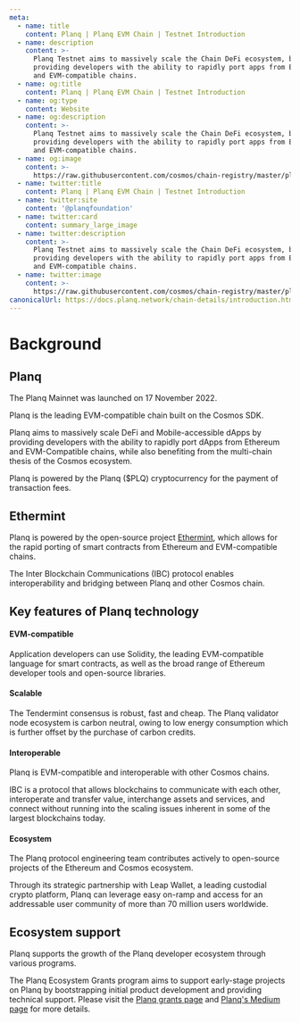 ```yaml
---
meta:
  - name: title
    content: Planq | Planq EVM Chain | Testnet Introduction
  - name: description
    content: >-
      Planq Testnet aims to massively scale the Chain DeFi ecosystem, by
      providing developers with the ability to rapidly port apps from Ethereum
      and EVM-compatible chains.
  - name: og:title
    content: Planq | Planq EVM Chain | Testnet Introduction
  - name: og:type
    content: Website
  - name: og:description
    content: >-
      Planq Testnet aims to massively scale the Chain DeFi ecosystem, by
      providing developers with the ability to rapidly port apps from Ethereum
      and EVM-compatible chains.
  - name: og:image
    content: >-
      https://raw.githubusercontent.com/cosmos/chain-registry/master/planq/images/planq.png
  - name: twitter:title
    content: Planq | Planq EVM Chain | Testnet Introduction
  - name: twitter:site
    content: '@planqfoundation'
  - name: twitter:card
    content: summary_large_image
  - name: twitter:description
    content: >-
      Planq Testnet aims to massively scale the Chain DeFi ecosystem, by
      providing developers with the ability to rapidly port apps from Ethereum
      and EVM-compatible chains.
  - name: twitter:image
    content: >-
      https://raw.githubusercontent.com/cosmos/chain-registry/master/planq/images/planq.png
canonicalUrl: https://docs.planq.network/chain-details/introduction.html
---
```


# Background

## Planq

The Planq Mainnet was launched on 17 November 2022.

Planq is the leading EVM-compatible chain built on the Cosmos SDK.

Planq aims to massively scale DeFi and Mobile-accessible dApps by providing developers with the ability to rapidly port dApps from Ethereum and EVM-Compatible chains, while also benefiting from the multi-chain thesis of the Cosmos ecosystem.

Planq is powered by the Planq ($PLQ) cryptocurrency for the payment of transaction fees.

## Ethermint

Planq is powered by the open-source project [Ethermint](https://github.com/evmos/ethermint), which allows for the rapid porting of smart contracts from Ethereum and EVM-compatible chains.

The Inter Blockchain Communications (IBC) protocol enables interoperability and bridging between Planq and other Cosmos chain.

## Key features of Planq technology

#### **EVM-compatible**

Application developers can use Solidity, the leading EVM-compatible language for smart contracts, as well as the broad range of Ethereum developer tools and open-source libraries.

#### **Scalable**

The Tendermint consensus is robust, fast and cheap. The Planq validator node ecosystem is carbon neutral, owing to low energy consumption which is further offset by the purchase of carbon credits.

#### **Interoperable**

Planq is EVM-compatible and interoperable with other Cosmos chains.

IBC is a protocol that allows blockchains to communicate with each other, interoperate and transfer value, interchange assets and services, and connect without running into the scaling issues inherent in some of the largest blockchains today.

#### Ecosystem

The Planq protocol engineering team contributes actively to open-source projects of the Ethereum and Cosmos ecosystem.

Through its strategic partnership with Leap Wallet, a leading custodial crypto platform, Planq can leverage easy on-ramp and access for an addressable user community of more than 70 million users worldwide.

## Ecosystem support

Planq supports the growth of the Planq developer ecosystem through various programs.

The Planq Ecosystem Grants program aims to support early-stage projects on Planq by bootstrapping initial product development and providing technical support. Please visit the [Planq grants page](https://dorahacks.io/hackathon/planq/buidl) and [Planq's Medium page](https://medium.com/@planq) for more details.

###
